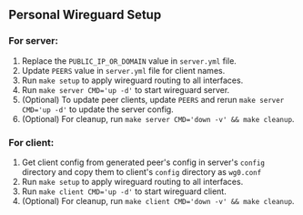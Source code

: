 ## Personal Wireguard Setup

### For server:
1. Replace the `PUBLIC_IP_OR_DOMAIN` value in `server.yml` file.
2. Update `PEERS` value in `server.yml` file for client names.
3. Run `make setup` to apply wireguard routing to all interfaces.
4. Run `make server CMD='up -d'` to start wireguard server.
5. (Optional) To update peer clients, update `PEERS` and rerun `make server CMD='up -d'` to update the server config.
6. (Optional) For cleanup, run `make server CMD='down -v' && make cleanup`.
   
### For client:
1. Get client config from generated peer's config in server's `config` directory and copy them to client's `config` directory as `wg0.conf`
3. Run `make setup` to apply wireguard routing to all interfaces.
4. Run `make client CMD='up -d'` to start wireguard client.
5. (Optional) For cleanup, run `make client CMD='down -v' && make cleanup`.
